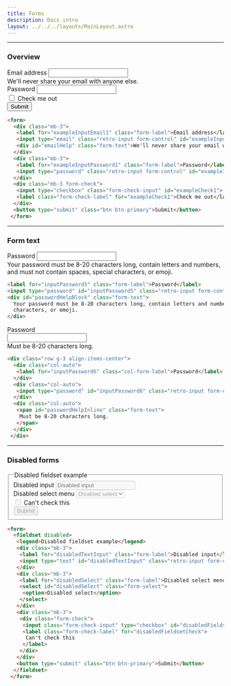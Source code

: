 ```yaml
---
title: Forms
description: Docs intro
layout: ../../../layouts/MainLayout.astro
---
```


<hr>

### Overview

<div class="card">
 <div class="card-body">
  <form>
   <div class="mb-3">
    <label for="exampleInputEmail1" class="form-label">Email address</label>
    <input type="email" class="retro-input form-control" id="exampleInputEmail1" aria-describedby="emailHelp">
    <div id="emailHelp" class="form-text">We'll never share your email with anyone else.</div>
   </div>
   <div class="mb-3">
    <label for="exampleInputPassword1" class="form-label">Password</label>
    <input type="password" class="retro-input form-control" id="exampleInputPassword1">
   </div>
   <div class="mb-3 form-check">
    <input type="checkbox" class="form-check-input" id="exampleCheck1">
    <label class="form-check-label" for="exampleCheck1">Check me out</label>
   </div>
   <button type="submit" class="btn btn-primary">Submit</button>
  </form>
 </div>
</div>

```html
<form>
  <div class="mb-3">
   <label for="exampleInputEmail1" class="form-label">Email address</label>
   <input type="email" class="retro-input form-control" id="exampleInputEmail1" aria-describedby="emailHelp">
   <div id="emailHelp" class="form-text">We'll never share your email with anyone else.</div>
  </div>
  <div class="mb-3">
   <label for="exampleInputPassword1" class="form-label">Password</label>
   <input type="password" class="retro-input form-control" id="exampleInputPassword1">
  </div>
  <div class="mb-3 form-check">
   <input type="checkbox" class="form-check-input" id="exampleCheck1">
   <label class="form-check-label" for="exampleCheck1">Check me out</label>
  </div>
  <button type="submit" class="btn btn-primary">Submit</button>
 </form>
```

<hr>

### Form text
<div class="card">
 <div class="card-body">
  <label for="inputPassword5" class="form-label">Password</label>
  <input type="password" id="inputPassword5" class="retro-input form-control" aria-describedby="passwordHelpBlock">
  <div id="passwordHelpBlock" class="form-text">
   Your password must be 8-20 characters long, contain letters and numbers, and must not contain spaces, special
   characters, or emoji.
  </div>
 </div>
</div>

```html
<label for="inputPassword5" class="form-label">Password</label>
<input type="password" id="inputPassword5" class="retro-input form-control" aria-describedby="passwordHelpBlock">
<div id="passwordHelpBlock" class="form-text">
  Your password must be 8-20 characters long, contain letters and numbers, and must not contain spaces, special
  characters, or emoji.
</div>
```

<div class="card">
 <div class="card-body">
  <div class="row g-3 align-items-center">
   <div class="col-auto">
    <label for="inputPassword6" class="col-form-label">Password</label>
   </div>
   <div class="col-auto">
    <input type="password" id="inputPassword6" class="retro-input form-control" aria-describedby="passwordHelpInline">
   </div>
   <div class="col-auto">
    <span id="passwordHelpInline" class="form-text">
     Must be 8-20 characters long.
    </span>
   </div>
  </div>
 </div>
</div>

```html
<div class="row g-3 align-items-center">
  <div class="col-auto">
   <label for="inputPassword6" class="col-form-label">Password</label>
  </div>
  <div class="col-auto">
   <input type="password" id="inputPassword6" class="retro-input form-control" aria-describedby="passwordHelpInline">
  </div>
  <div class="col-auto">
   <span id="passwordHelpInline" class="form-text">
    Must be 8-20 characters long.
   </span>
  </div>
 </div>
```

<hr>

### Disabled forms
<div class="card">
 <div class="card-body">
  <form>
   <fieldset disabled>
    <legend>Disabled fieldset example</legend>
    <div class="mb-3">
     <label for="disabledTextInput" class="form-label">Disabled input</label>
     <input type="text" id="disabledTextInput" class="retro-input form-control" placeholder="Disabled input">
    </div>
    <div class="mb-3">
     <label for="disabledSelect" class="form-label">Disabled select menu</label>
     <select id="disabledSelect" class="form-select">
      <option>Disabled select</option>
     </select>
    </div>
    <div class="mb-3">
     <div class="form-check">
      <input class="form-check-input" type="checkbox" id="disabledFieldsetCheck" disabled>
      <label class="form-check-label" for="disabledFieldsetCheck">
       Can't check this
      </label>
     </div>
    </div>
    <button type="submit" class="btn btn-primary">Submit</button>
   </fieldset>
  </form>
 </div>
</div>

```html
<form>
  <fieldset disabled>
   <legend>Disabled fieldset example</legend>
   <div class="mb-3">
    <label for="disabledTextInput" class="form-label">Disabled input</label>
    <input type="text" id="disabledTextInput" class="retro-input form-control" placeholder="Disabled input">
   </div>
   <div class="mb-3">
    <label for="disabledSelect" class="form-label">Disabled select menu</label>
    <select id="disabledSelect" class="form-select">
     <option>Disabled select</option>
    </select>
   </div>
   <div class="mb-3">
    <div class="form-check">
     <input class="form-check-input" type="checkbox" id="disabledFieldsetCheck" disabled>
     <label class="form-check-label" for="disabledFieldsetCheck">
      Can't check this
     </label>
    </div>
   </div>
   <button type="submit" class="btn btn-primary">Submit</button>
  </fieldset>
 </form>
```